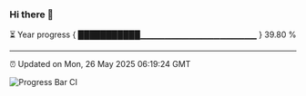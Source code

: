 ### Hi there 👋

⏳ Year progress { ███████████▁▁▁▁▁▁▁▁▁▁▁▁▁▁▁▁▁▁▁ } 39.80 %

---

⏰ Updated on Mon, 26 May 2025 06:19:24 GMT

![Progress Bar CI](https://github.com/code-lakshay/GitHub-Actions-Demo/workflows/Progress%20Bar%20CI/badge.svg)
